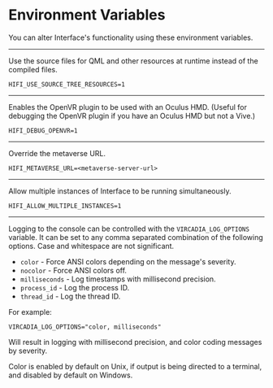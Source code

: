 # Environment Variables

You can alter Interface's functionality using these environment variables.

---

Use the source files for QML and other resources at runtime instead of the compiled files.

    HIFI_USE_SOURCE_TREE_RESOURCES=1

---

Enables the OpenVR plugin to be used with an Oculus HMD. (Useful for debugging the OpenVR plugin if you have an Oculus HMD but not a Vive.)

    HIFI_DEBUG_OPENVR=1

---

Override the metaverse URL.

    HIFI_METAVERSE_URL=<metaverse-server-url>

---

Allow multiple instances of Interface to be running simultaneously.

    HIFI_ALLOW_MULTIPLE_INSTANCES=1

---

Logging to the console can be controlled with the `VIRCADIA_LOG_OPTIONS` variable. It can be set to any comma separated combination of the following options. Case and whitespace are not significant.

* `color` - Force ANSI colors depending on the message's severity.
* `nocolor` - Force ANSI colors off.
* `milliseconds` - Log timestamps with millisecond precision.
* `process_id` - Log the process ID.
* `thread_id` - Log the thread ID.

For example:

    VIRCADIA_LOG_OPTIONS="color, milliseconds"

Will result in logging with millisecond precision, and color coding messages by severity.

Color is enabled by default on Unix, if output is being directed to a terminal, and disabled by default on Windows.
